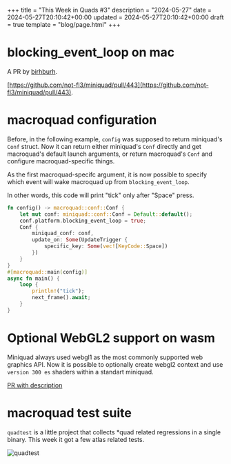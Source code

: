 +++
title = "This Week in Quads #3"
description = "2024-05-27"
date = 2024-05-27T20:10:42+00:00
updated = 2024-05-27T20:10:42+00:00
draft = true
template = "blog/page.html"
+++

# blocking_event_loop on mac

A PR by [birhburh](https://github.com/birhburh).

[https://github.com/not-fl3/miniquad/pull/443](https://github.com/not-fl3/miniquad/pull/443).

# macroquad configuration

Before, in the following example, `config` was supposed to return miniquad's `Conf` struct.
Now it can return either miniquad's `Conf` directly and get macroquad's default launch arguments, or return macroquad's `Conf` and configure macroquad-specific things.

As the first macroquad-specifc argument, it is now possible to specify which event will wake macroquad up from `blocking_event_loop`.

In other words, this code will print "tick" only after "Space" press.

```rust
fn config() -> macroquad::conf::Conf {
    let mut conf: miniquad::conf::Conf = Default::default();
    conf.platform.blocking_event_loop = true;
    Conf {
        miniquad_conf: conf,
        update_on: Some(UpdateTrigger {
            specific_key: Some(vec![KeyCode::Space])
        })
    }
}
#[macroquad::main(config)]
async fn main() {
    loop {
        println!("tick");
        next_frame().await;
    }
}
```

# Optional WebGL2 support on wasm

Miniquad always used webgl1 as the most commonly supported web graphics API.
Now it is possible to optionally create webgl2 context and use `version 300 es` shaders within a standart miniquad.

[PR with description](https://github.com/not-fl3/miniquad/pull/444)

# macroquad test suite

`quadtest` is a little project that collects *quad related regressions in a single binary. This week it got a few atlas related tests.

![quadtest](/week3/quadtest.gif)
